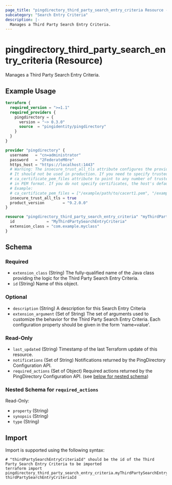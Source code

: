 ```yaml
---
page_title: "pingdirectory_third_party_search_entry_criteria Resource - terraform-provider-pingdirectory"
subcategory: "Search Entry Criteria"
description: |-
  Manages a Third Party Search Entry Criteria.
---
```


# pingdirectory_third_party_search_entry_criteria (Resource)

Manages a Third Party Search Entry Criteria.

## Example Usage

```terraform
terraform {
  required_version = ">=1.1"
  required_providers {
    pingdirectory = {
      version = "~> 0.3.0"
      source  = "pingidentity/pingdirectory"
    }
  }
}

provider "pingdirectory" {
  username   = "cn=administrator"
  password   = "2FederateM0re"
  https_host = "https://localhost:1443"
  # Warning: The insecure_trust_all_tls attribute configures the provider to trust any certificate presented by the PingDirectory server.
  # It should not be used in production. If you need to specify trusted CA certificates, use the
  # ca_certificate_pem_files attribute to point to any number of trusted CA certificate files
  # in PEM format. If you do not specify certificates, the host's default root CA set will be used.
  # Example:
  # ca_certificate_pem_files = ["/example/path/to/cacert1.pem", "/example/path/to/cacert2.pem"]
  insecure_trust_all_tls = true
  product_version        = "9.2.0.0"
}

resource "pingdirectory_third_party_search_entry_criteria" "myThirdPartySearchEntryCriteria" {
  id              = "MyThirdPartySearchEntryCriteria"
  extension_class = "com.example.myclass"
}
```

<!-- schema generated by tfplugindocs -->
## Schema

### Required

- `extension_class` (String) The fully-qualified name of the Java class providing the logic for the Third Party Search Entry Criteria.
- `id` (String) Name of this object.

### Optional

- `description` (String) A description for this Search Entry Criteria
- `extension_argument` (Set of String) The set of arguments used to customize the behavior for the Third Party Search Entry Criteria. Each configuration property should be given in the form 'name=value'.

### Read-Only

- `last_updated` (String) Timestamp of the last Terraform update of this resource.
- `notifications` (Set of String) Notifications returned by the PingDirectory Configuration API.
- `required_actions` (Set of Object) Required actions returned by the PingDirectory Configuration API. (see [below for nested schema](#nestedatt--required_actions))

<a id="nestedatt--required_actions"></a>
### Nested Schema for `required_actions`

Read-Only:

- `property` (String)
- `synopsis` (String)
- `type` (String)

## Import

Import is supported using the following syntax:

```shell
# "thirdPartySearchEntryCriteriaId" should be the id of the Third Party Search Entry Criteria to be imported
terraform import pingdirectory_third_party_search_entry_criteria.myThirdPartySearchEntryCriteria thirdPartySearchEntryCriteriaId
```

